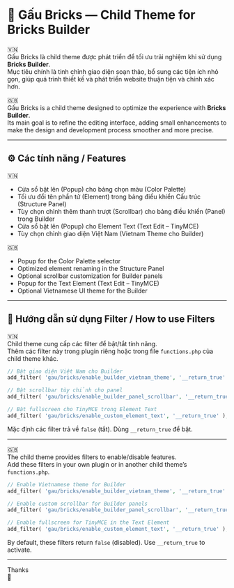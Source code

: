 # 🐻 Gấu Bricks — Child Theme for Bricks Builder

🇻🇳  
Gấu Bricks là child theme được phát triển để tối ưu trải nghiệm khi sử dụng **Bricks Builder**.  
Mục tiêu chính là tinh chỉnh giao diện soạn thảo, bổ sung các tiện ích nhỏ gọn, giúp quá trình thiết kế và phát triển website thuận tiện và chính xác hơn.  

🇬🇧  
Gấu Bricks is a child theme designed to optimize the experience with **Bricks Builder**.  
Its main goal is to refine the editing interface, adding small enhancements to make the design and development process smoother and more precise.  

---  

## ⚙️ Các tính năng / Features

🇻🇳
- Cửa sổ bật lên (Popup) cho bảng chọn màu (Color Palette)
- Tối ưu đổi tên phần tử (Element) trong bảng điều khiển Cấu trúc (Structure Panel)
- Tùy chọn chỉnh thêm thanh trượt (Scrollbar) cho bảng điều khiển (Panel) trong Builder
- Cửa sổ bật lên (Popup) cho Element Text (Text Edit – TinyMCE)
- Tùy chọn chỉnh giao diện Việt Nam (Vietnam Theme cho Builder)

🇬🇧
- Popup for the Color Palette selector
- Optimized element renaming in the Structure Panel
- Optional scrollbar customization for Builder panels
- Popup for the Text Element (Text Edit – TinyMCE)
- Optional Vietnamese UI theme for the Builder  

---

## 🔌 Hướng dẫn sử dụng Filter / How to use Filters

🇻🇳  
Child theme cung cấp các filter để bật/tắt tính năng.  
Thêm các filter này trong plugin riêng hoặc trong file `functions.php` của child theme khác.

```php
// Bật giao diện Việt Nam cho Builder
add_filter( 'gau/bricks/enable_builder_vietnam_theme', '__return_true' );

// Bật scrollbar tùy chỉnh cho panel
add_filter( 'gau/bricks/enable_builder_panel_scrollbar', '__return_true' );

// Bật fullscreen cho TinyMCE trong Element Text
add_filter( 'gau/bricks/enable_custom_element_text', '__return_true' );
```

Mặc định các filter trả về `false` (tắt). Dùng `__return_true` để bật.

---

🇬🇧  
The child theme provides filters to enable/disable features.  
Add these filters in your own plugin or in another child theme’s `functions.php`.

```php
// Enable Vietnamese theme for Builder
add_filter( 'gau/bricks/enable_builder_vietnam_theme', '__return_true' );

// Enable custom scrollbar for Builder panels
add_filter( 'gau/bricks/enable_builder_panel_scrollbar', '__return_true' );

// Enable fullscreen for TinyMCE in the Text Element
add_filter( 'gau/bricks/enable_custom_element_text', '__return_true' );
```

By default, these filters return `false` (disabled). Use `__return_true` to activate.

---

Thanks  
🐻
